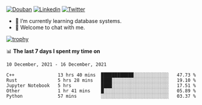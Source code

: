 
<p align="left">
<a href="https://www.douban.com/people/ixxchan"><img src="https://img.shields.io/badge/@ixxchan-007722?style=flat&logo=Douban&logoColor=white" alt="Douban" /></a> 
<a href="https://www.linkedin.com/in/xxchan/?locale=en_US"><img src="https://img.shields.io/badge/@xxchan-0073b1?style=flat&logo=LinkedIn&logoColor=white" alt="Linkedin" /></a> 
<a href="https://twitter.com/yayale_umi"><img src="https://img.shields.io/badge/@yayale__umi-1DA1F2?style=flat&logo=Twitter&logoColor=white" alt="Twitter"/></a>
</p>

- 🌱 I’m currently learning database systems.
- 💬 Welcome to chat with me.


[![trophy](https://github-profile-trophy.vercel.app/?username=xxchan&theme=flat&column=7)](https://github.com/xxchan)


📊 **The last 7 days I spent my time on** 

<!--START_SECTION:waka-->
```text
10 December, 2021 - 16 December, 2021

C++                13 hrs 40 mins  ████████████░░░░░░░░░░░░░   47.73 % 
Rust               5 hrs 28 mins   ████░░░░░░░░░░░░░░░░░░░░░   19.10 % 
Jupyter Notebook   5 hrs           ████░░░░░░░░░░░░░░░░░░░░░   17.51 % 
Other              1 hr 41 mins    █░░░░░░░░░░░░░░░░░░░░░░░░   05.89 % 
Python             57 mins         ░░░░░░░░░░░░░░░░░░░░░░░░░   03.37 %
```
<!--END_SECTION:waka-->

<!--
**xxchan/xxchan** is a ✨ _special_ ✨ repository because its `README.md` (this file) appears on your GitHub profile.

Here are some ideas to get you started:

- 🔭 I’m currently working on ...
- 🌱 I’m currently learning ...
- 👯 I’m looking to collaborate on ...
- 🤔 I’m looking for help with ...
- 💬 Ask me about ...
- 📫 How to reach me: ...
- 😄 Pronouns: ...
- ⚡ Fun fact: ...
-->
